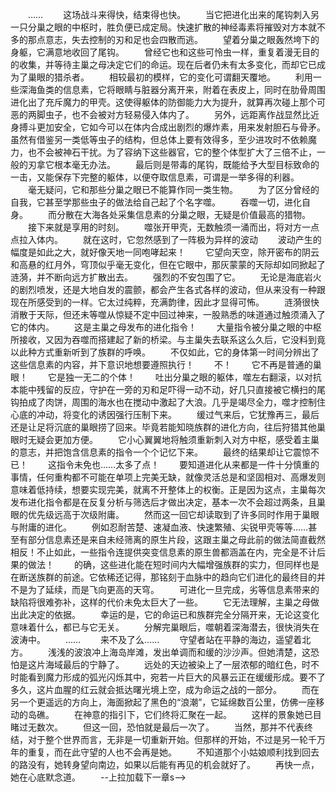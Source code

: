 　　……
　　这场战斗来得快，结束得也快。
　　当它把进化出来的尾钩刺入另一只分巢之眼的中枢时，胜负便已成定局。快速扩散的神经毒素将摧毁对方本就不多的那点意志，失去控制的刃和足也会四散而逃。
　　望着分巢之眼轰然垮下的身躯，它满意地收回了尾钩。
　　曾经它也和这些可怜虫一样，重复着漫无目的的收集，并等待主巢之母决定它们的命运。现在后者仍未有太多变化，而却它已成为了巢眼的猎杀者。
　　相较最初的模样，它的变化可谓翻天覆地。
　　利用一些深海鱼类的信息素，它将眼睛与脏器分离开来，附着在表皮上，同时在肋骨周围进化出了充斥魔力的甲壳。这使得躯体的防御能力大为提升，就算再次碰上那个可恶的两脚虫子，也不会被对方轻易侵入体内了。
　　另外，远距离作战显然比近身搏斗更加安全，它如今可以在体内合成出剧烈的爆炸素，用来发射胆石与骨矛。虽然有借鉴另一类低等虫子的结构，但总体上要有效得多，至少进攻时不依赖魔力，也不会被神石干扰。为了容纳下这些器官，它的整个体型扩大了三倍不止，一般的刃拿它根本毫无办法。
　　最后则是带毒的尾钩，既能给予大型目标致命的一击，又能保存下完整的躯体，以便夺取信息素，可谓是一举多得的利器。
　　毫无疑问，它和那些分巢之眼已不能算作同一类生物。
　　为了区分曾经的自我，它甚至学那些虫子的做法给自己起了个名字噬。
　　吞噬一切，进化自身。
　　而分散在大海各处采集信息素的分巢之眼，无疑是价值最高的猎物。
　　接下来就是享用的时刻。
　　噬张开甲壳，无数触须一涌而出，将对方一点点拉入体内。
　　就在这时，它忽然感到了一阵极为异样的波动
　　波动产生的幅度是如此之大，就好像天地一同咆哮起来！
　　它望向天空，除开密布的阴云和高悬的红月外，穹顶似乎毫无变化，但在它眼中，那灰蒙蒙的天际却如同掀起了涟漪，并不断向远方扩散出去。
　　强烈的不安包围了它。
　　无论是海底岩火的剧烈喷发，还是大地自发的震颤，都会产生各式各样的波动，但从来没有一种跟现在所感受到的一样。它太过纯粹，充满韵律，因此才显得可怖。
　　涟漪很快消散于天际，但还未等噬从惊疑不定中回过神来，一股熟悉的味道通过触须涌入了它的体内。
　　这是主巢之母发布的进化指令！
　　大量指令被分巢之眼的中枢所接收，又因为吞噬而搭建起了新的桥梁。与主巢失去联系这么久后，它没料到竟以此种方式重新听到了族群的呼唤。
　　不仅如此，它的身体第一时间分辨出了这些信息素的内容，并下意识地想要遵照执行！
　　不！
　　它不再是普通的巢眼！
　　它是独一无二的个体！
　　吐出分巢之眼的躯体，噬左右翻滚，以对抗本能中残留的反应，守护在一旁的刃和足吓得一动不动，好几只直接被它横扫的尾钩拍成了肉饼，周围的海水也在搅动中激起了大浪。几乎是竭尽全力，噬才控制住心底的冲动，将变化的诱因强行压制下来。
　　缓过气来后，它犹豫再三，最后还是让足将沉底的巢眼捞了回来。毕竟若能知晓族群的进化方向，往后狩猎其他巢眼时无疑会更加方便。
　　它小心翼翼地将触须重新刺入对方中枢，感受着主巢的意志，并把饱含信息素的指令一个个记忆下来。
　　最终的结果却让它震惊不已！
　　这指令未免也……太多了点！
　　要知道进化从来都是一件十分慎重的事情，任何重构都不可能在单项上完美无缺，就像灵活总是和坚固相对、高爆发则意味着低持续，想要实现完美，就离不开整体上的权衡。正是因为这点，主巢每次发布进化指令都是在反复分析与筛选后才做出决定，基本一次不会超过两条，且巢眼的优先级远高于次级附庸。
　　然而这一回它却读取到了许多同时作用于巢眼与附庸的进化。
　　例如忍耐苦楚、速凝血液、快速繁殖、尖锐甲壳等等……甚至有部分信息素还是来自未经筛离的原生片段，这跟主巢之母此前的做法简直截然相反！不止如此，一些指令连提供突变信息素的原生兽都涵盖在内，完全是不计后果的做法！
　　的确，这些进化能在短时间内大幅增强族群的实力，但同样也是在断送族群的前途。它依稀还记得，那铭刻于血脉中的趋向它们进化的最终目的并不是为了延续，而是飞向更高的天穹。
　　可进化一旦完成，劣等信息素带来的缺陷将很难弥补，这样的代价未免太巨大了一些。
　　它无法理解，主巢之母做出此决定的依据。
　　幸运的是，它的命运已和族群完全分隔开来，无论这变化意味着什么，都已与它无关。
　　分解完巢眼后，噬朝着深海潜去，很快消失在波涛中。
　　……
　　来不及了么……
　　守望者站在平静的海边，遥望着北方。
　　浅浅的波浪冲上海岛岸滩，发出单调而和缓的沙沙声。但她清楚，这恐怕是这片海域最后的宁静了。
　　远处的天边被染上了一层浓郁的暗红色，时不时能看到魔力形成的弧光闪烁其中，宛若一片巨大的风暴云正在缓缓形成。要不了多久，这片血腥的红云就会抵达曙光境上空，成为命运之战的一部分。
　　而在另一个更遥远的方向上，海面掀起了黑色的“浪潮”，它延绵数百公里，仿佛一座移动的岛礁。
　　在神意的指引下，它们终将汇聚在一起。
　　这样的景象她已目睹过无数次。
　　但这一回，恐怕就是最后一次了。
　　当然，那并不代表终结，对于整个世界而言，无非是一切重新开始。但那样的开始，不过是另一轮千万年的重复，而在此守望的人也不会再是她。
　　不知道那个小姑娘顺利找到回去的路没有，她转身望向南边，如果以后能有再见的机会就好了。
　　再快一点，她在心底默念道。
　　--上拉加载下一章s-->